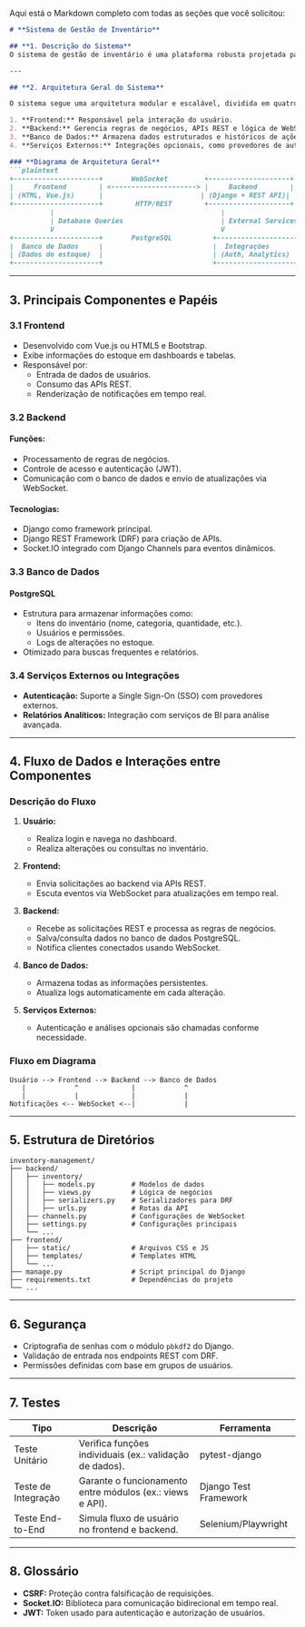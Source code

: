 Aqui está o Markdown completo com todas as seções que você solicitou:  

```markdown
# **Sistema de Gestão de Inventário**

## **1. Descrição do Sistema**  
O sistema de gestão de inventário é uma plataforma robusta projetada para facilitar o gerenciamento de estoques em tempo real. Ele permite que empresas monitorem, organizem e atualizem seus itens de forma eficiente, com suporte a notificações dinâmicas e relatórios.

---

## **2. Arquitetura Geral do Sistema**  

O sistema segue uma arquitetura modular e escalável, dividida em quatro camadas principais:  

1. **Frontend:** Responsável pela interação do usuário.  
2. **Backend:** Gerencia regras de negócios, APIs REST e lógica de WebSocket.  
3. **Banco de Dados:** Armazena dados estruturados e históricos de ações.  
4. **Serviços Externos:** Integrações opcionais, como provedores de autenticação ou relatórios analíticos.  

### **Diagrama de Arquitetura Geral**  
```plaintext
+---------------------+       WebSocket         +--------------------+
|     Frontend        | <---------------------> |     Backend        |
| (HTML, Vue.js)      |                        | (Django + REST API)|
+---------------------+        HTTP/REST        +--------------------+
          |                                         |
          | Database Queries                        | External Services
          V                                         V
+---------------------+       PostgreSQL          +--------------------+
|  Banco de Dados     |                           |  Integrações       |
| (Dados do estoque)  |                           | (Auth, Analytics)  |
+---------------------+                           +--------------------+
```

---

## **3. Principais Componentes e Papéis**  

### **3.1 Frontend**  
- Desenvolvido com Vue.js ou HTML5 e Bootstrap.  
- Exibe informações do estoque em dashboards e tabelas.  
- Responsável por:  
  - Entrada de dados de usuários.  
  - Consumo das APIs REST.  
  - Renderização de notificações em tempo real.  

### **3.2 Backend**  
#### **Funções:**  
- Processamento de regras de negócios.  
- Controle de acesso e autenticação (JWT).  
- Comunicação com o banco de dados e envio de atualizações via WebSocket.  

#### **Tecnologias:**  
- Django como framework principal.  
- Django REST Framework (DRF) para criação de APIs.  
- Socket.IO integrado com Django Channels para eventos dinâmicos.  

### **3.3 Banco de Dados**  
#### **PostgreSQL**  
- Estrutura para armazenar informações como:  
  - Itens do inventário (nome, categoria, quantidade, etc.).  
  - Usuários e permissões.  
  - Logs de alterações no estoque.  
- Otimizado para buscas frequentes e relatórios.  

### **3.4 Serviços Externos ou Integrações**  
- **Autenticação:** Suporte a Single Sign-On (SSO) com provedores externos.  
- **Relatórios Analíticos:** Integração com serviços de BI para análise avançada.  

---

## **4. Fluxo de Dados e Interações entre Componentes**

### **Descrição do Fluxo**  
1. **Usuário:**  
   - Realiza login e navega no dashboard.  
   - Realiza alterações ou consultas no inventário.  

2. **Frontend:**  
   - Envia solicitações ao backend via APIs REST.  
   - Escuta eventos via WebSocket para atualizações em tempo real.  

3. **Backend:**  
   - Recebe as solicitações REST e processa as regras de negócios.  
   - Salva/consulta dados no banco de dados PostgreSQL.  
   - Notifica clientes conectados usando WebSocket.  

4. **Banco de Dados:**  
   - Armazena todas as informações persistentes.  
   - Atualiza logs automaticamente em cada alteração.  

5. **Serviços Externos:**  
   - Autenticação e análises opcionais são chamadas conforme necessidade.  

### **Fluxo em Diagrama**  
```plaintext
Usuário --> Frontend --> Backend --> Banco de Dados
   |            ^             |            ^
   |            |             |            |
Notificações <-- WebSocket <--|            |
```

---

## **5. Estrutura de Diretórios**

```plaintext
inventory-management/
├── backend/
│   ├── inventory/
│   │   ├── models.py         # Modelos de dados
│   │   ├── views.py          # Lógica de negócios
│   │   ├── serializers.py    # Serializadores para DRF
│   │   ├── urls.py           # Rotas da API
│   ├── channels.py           # Configurações de WebSocket
│   ├── settings.py           # Configurações principais
│   └── ...
├── frontend/
│   ├── static/               # Arquivos CSS e JS
│   ├── templates/            # Templates HTML
│   └── ...
├── manage.py                 # Script principal do Django
├── requirements.txt          # Dependências do projeto
└── ...
```

---

## **6. Segurança**  
- Criptografia de senhas com o módulo `pbkdf2` do Django.  
- Validação de entrada nos endpoints REST com DRF.  
- Permissões definidas com base em grupos de usuários.  

---

## **7. Testes**  

| Tipo               | Descrição                                               | Ferramenta         |  
|---------------------|---------------------------------------------------------|--------------------|  
| Teste Unitário      | Verifica funções individuais (ex.: validação de dados). | pytest-django      |  
| Teste de Integração | Garante o funcionamento entre módulos (ex.: views e API). | Django Test Framework |  
| Teste End-to-End    | Simula fluxo de usuário no frontend e backend.          | Selenium/Playwright|  

---

## **8. Glossário**  
- **CSRF:** Proteção contra falsificação de requisições.  
- **Socket.IO:** Biblioteca para comunicação bidirecional em tempo real.  
- **JWT:** Token usado para autenticação e autorização de usuários.  
```